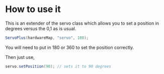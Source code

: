 # How to use it

This is an extender of the servo class which allows you to set a position in degrees versus the 0,1 as is usual.

```java
ServoPlus(hardwareMap, "servo", 180);
```

You will need to put in 180 or 360 to set the position correctly.

Then just use,

```java
servo.setPosition(90); // sets it to 90 degrees
```

